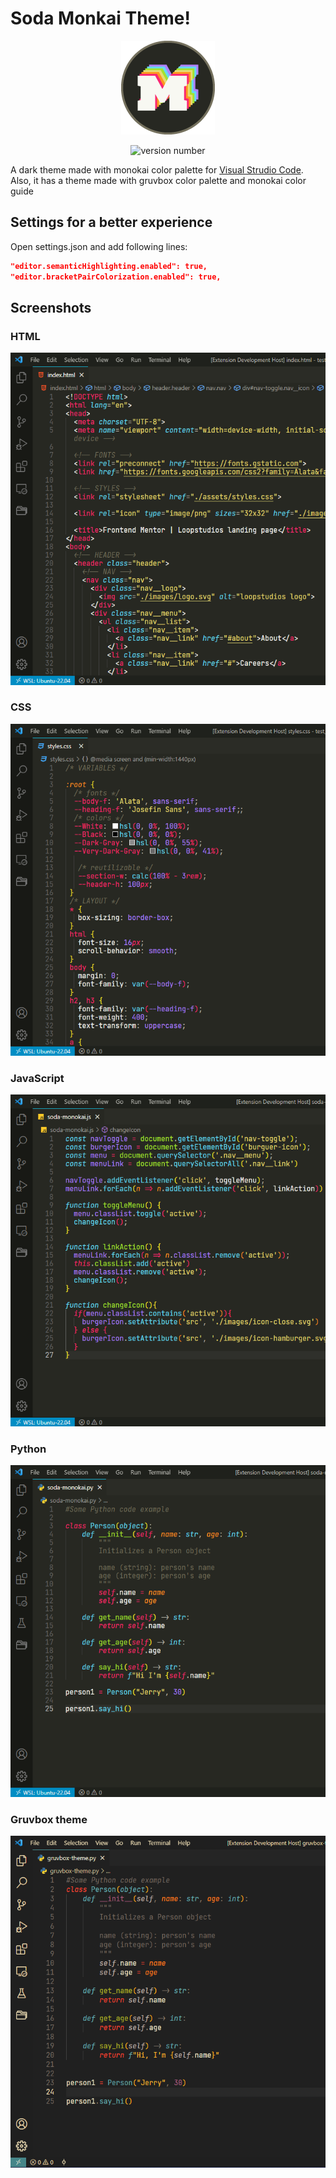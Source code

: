 # Soda Monkai Theme!

<div align="center" >

![logo](https://raw.githubusercontent.com/Alejandro-44/soda-monokai-theme/main/assets/soda-monokai-logo.png)

</div>

<div align="center" >

![version number](https://vsmarketplacebadge.apphb.com/version/Alejandro-44.soda-monokai.svg?style=flat-square&labelColor=272822&color=A6E22E)

</div>

A dark theme made with monokai color palette for [Visual Strudio Code](https://code.visualstudio.com/). Also, it has a theme made with gruvbox color palette and monokai color guide

## Settings for a better experience

Open settings.json and add following lines:

```JSON
"editor.semanticHighlighting.enabled": true,
"editor.bracketPairColorization.enabled": true,

```

## Screenshots

### HTML

<div align="center">

![HTML screenshot](https://raw.githubusercontent.com/Alejandro-44/soda-monokai-theme/main/screenshots/sodamonokai-html.png)

</div>

### CSS

<div align="center">

![CSS screenshot](https://raw.githubusercontent.com/Alejandro-44/soda-monokai-theme/main/screenshots/sodamonokai-css.png)

</div>

### JavaScript

<div align="center">

![JS screenshot](https://raw.githubusercontent.com/Alejandro-44/soda-monokai-theme/main/screenshots/sodamonokai-js.png)

</div>

### Python

<div align="center">

![Python screenshot](https://raw.githubusercontent.com/Alejandro-44/soda-monokai-theme/main/screenshots/sodamonokai-py.png)

</div>

### Gruvbox theme

<div align="center">

![Gruvbox theme](https://raw.githubusercontent.com/Alejandro-44/soda-monokai-theme/main/screenshots/sodamonokai-gruvbox.png)

</div>